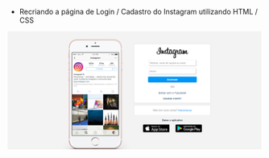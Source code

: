 * Recriando a página de Login / Cadastro do Instagram utilizando HTML / CSS
<img src="img/resultado.png">
